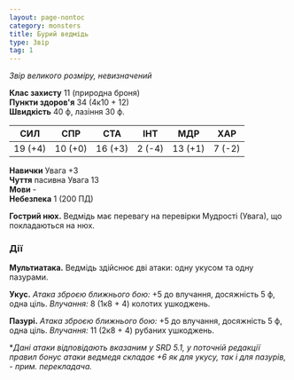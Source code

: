 ```yaml
---
layout: page-nontoc
category: monsters
title: Бурий ведмідь
type: Звір
tag: 1
---
```


_Звір великого розміру, невизначений_  

**Клас захисту** 11 (природна броня)    
**Пункти здоров'я** 34 (4к10 + 12)    
**Швидкість** 40 ф, лазіння 30 ф.  

| СИЛ     | СПР     | СТА     | ІНТ    | МДР     | ХАР    |
| ------- | ------- | ------- | ------ | ------- | ------ |
| 19 (+4) | 10 (+0) | 16 (+3) | 2 (-4) | 13 (+1) | 7 (-2) |

**Навички** Увага +3    
**Чуття** пасивна Увага 13    
**Мови** -    
**Небезпека** 1 (200 ПД)  

**Гострий нюх.** Ведмідь має перевагу на перевірки Мудрості (Увага), що покладаються на нюх.  

### Дії
**Мультиатака.** Ведмідь здійснює дві атаки: одну укусом та одну пазурами.    

**Укус.** _Атака зброєю ближнього бою:_ +5 до влучання, досяжність 5 ф, одна ціль. _Влучання:_ 8 (1к8 + 4) колотих ушкоджень.    

**Пазурі.** _Атака зброєю ближнього бою:_ +5 до влучання, досяжність 5 ф, одна ціль. _Влучання:_ 11 (2к8 + 4) рубаних ушкоджень.  

*_Дані атаки відповідають вказаним у SRD 5.1, у поточній редакції правил бонус атаки ведмедя складає +6 як для укусу, так і для пазурів, - прим. перекладача._
